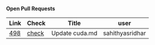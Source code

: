 **Open Pull Requests**


| Link | Check | Title | user |
| --- | --- | --- | --- |
| [498](https://github.com/cloudmesh/technologies/pull/498) | [check](https://github.com/cloudmesh/technologies/pull/498/checks) | Update cuda.md | sahithyasridhar |

